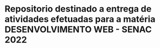 # Repositorio destinado a entrega de atividades efetuadas para a matéria DESENVOLVIMENTO WEB - SENAC 2022
